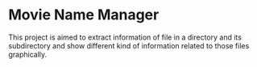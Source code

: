 # Movie Name Manager

This project is aimed to extract information of file in a directory and its subdirectory and show different kind of information related to those files graphically.